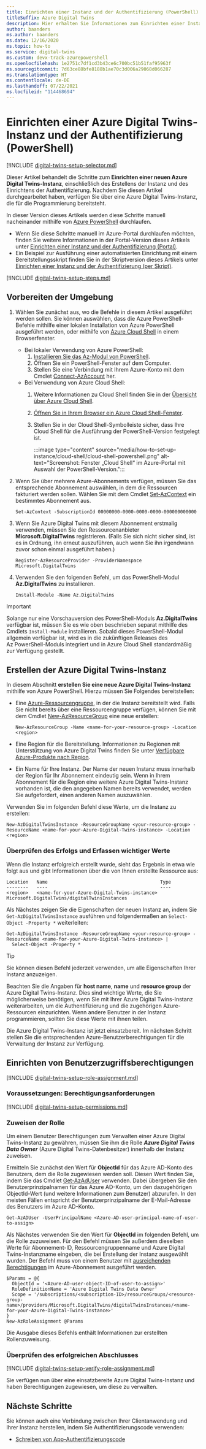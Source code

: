```yaml
---
title: Einrichten einer Instanz und der Authentifizierung (PowerShell)
titleSuffix: Azure Digital Twins
description: Hier erhalten Sie Informationen zum Einrichten einer Instanz des Azure Digital Twins-Diensts mithilfe von Azure PowerShell.
author: baanders
ms.author: baanders
ms.date: 12/16/2020
ms.topic: how-to
ms.service: digital-twins
ms.custom: devx-track-azurepowershell
ms.openlocfilehash: 1e2751c7df1cd3b43ce6c700bc51b51faf95963f
ms.sourcegitcommit: 7d63ce88bfe8188b1ae70c3d006a29068d066287
ms.translationtype: HT
ms.contentlocale: de-DE
ms.lasthandoff: 07/22/2021
ms.locfileid: "114468694"
---
```

# <a name="set-up-an-azure-digital-twins-instance-and-authentication-powershell"></a>Einrichten einer Azure Digital Twins-Instanz und der Authentifizierung (PowerShell)

[!INCLUDE [digital-twins-setup-selector.md](../../includes/digital-twins-setup-selector.md)]

Dieser Artikel behandelt die Schritte zum **Einrichten einer neuen Azure Digital Twins-Instanz**, einschließlich des Erstellens der Instanz und des Einrichtens der Authentifizierung. Nachdem Sie diesen Artikel durchgearbeitet haben, verfügen Sie über eine Azure Digital Twins-Instanz, die für die Programmierung bereitsteht.

In dieser Version dieses Artikels werden diese Schritte manuell nacheinander mithilfe von [Azure PowerShell](/powershell/azure/new-azureps-module-az) durchlaufen.

* Wenn Sie diese Schritte manuell im Azure-Portal durchlaufen möchten, finden Sie weitere Informationen in der Portal-Version dieses Artikels unter [Einrichten einer Instanz und der Authentifizierung (Portal)](how-to-set-up-instance-portal.md).
* Ein Beispiel zur Ausführung einer automatisierten Einrichtung mit einem Bereitstellungsskript finden Sie in der Skriptversion dieses Artikels unter [Einrichten einer Instanz und der Authentifizierung (per Skript)](how-to-set-up-instance-scripted.md).

[!INCLUDE [digital-twins-setup-steps.md](../../includes/digital-twins-setup-steps.md)]

## <a name="prepare-your-environment"></a>Vorbereiten der Umgebung

1. Wählen Sie zunächst aus, wo die Befehle in diesem Artikel ausgeführt werden sollen. Sie können auswählen, dass die Azure PowerShell-Befehle mithilfe einer lokalen Installation von Azure PowerShell ausgeführt werden, oder mithilfe von [Azure Cloud Shell](https://shell.azure.com) in einem Browserfenster.
    * Bei lokaler Verwendung von Azure PowerShell:
       1. [Installieren Sie das Az-Modul von PowerShell](/powershell/azure/install-az-ps).
       1. Öffnen Sie ein PowerShell-Fenster auf dem Computer.
       1. Stellen Sie eine Verbindung mit Ihrem Azure-Konto mit dem Cmdlet [Connect-AzAccount](/powershell/module/az.accounts/connect-azaccount) her.
    * Bei Verwendung von Azure Cloud Shell:
        1. Weitere Informationen zu Cloud Shell finden Sie in der [Übersicht über Azure Cloud Shell](../cloud-shell/overview.md).
        1. [Öffnen Sie in Ihrem Browser ein Azure Cloud Shell-Fenster](https://shell.azure.com).
        1. Stellen Sie in der Cloud Shell-Symbolleiste sicher, dass Ihre Cloud Shell für die Ausführung der PowerShell-Version festgelegt ist.
    
            :::image type="content" source="media/how-to-set-up-instance/cloud-shell/cloud-shell-powershell.png" alt-text="Screenshot: Fenster „Cloud Shell“ im Azure-Portal mit Auswahl der PowerShell-Version.":::
    
1. Wenn Sie über mehrere Azure-Abonnements verfügen, müssen Sie das entsprechende Abonnement auswählen, in dem die Ressourcen fakturiert werden sollen. Wählen Sie mit dem Cmdlet [Set-AzContext](/powershell/module/az.accounts/set-azcontext) ein bestimmtes Abonnement aus.

   ```azurepowershell-interactive
   Set-AzContext -SubscriptionId 00000000-0000-0000-0000-000000000000
   ```

1. Wenn Sie Azure Digital Twins mit diesem Abonnement erstmalig verwenden, müssen Sie den Ressourcenanbieter **Microsoft.DigitalTwins** registrieren. (Falls Sie sich nicht sicher sind, ist es in Ordnung, ihn erneut auszuführen, auch wenn Sie ihn irgendwann zuvor schon einmal ausgeführt haben.)

   ```azurepowershell-interactive
   Register-AzResourceProvider -ProviderNamespace Microsoft.DigitalTwins
   ```

1. Verwenden Sie den folgenden Befehl, um das PowerShell-Modul **Az.DigitalTwins** zu installieren.
    ```azurepowershell-interactive
    Install-Module -Name Az.DigitalTwins
    ```

> [!IMPORTANT]
> Solange nur eine Vorschauversion des PowerShell-Moduls **Az.DigitalTwins** verfügbar ist, müssen Sie es wie oben beschrieben separat mithilfe des Cmdlets `Install-Module` installieren. Sobald dieses PowerShell-Modul allgemein verfügbar ist, wird es in die zukünftigen Releases des Az PowerShell-Moduls integriert und in Azure Cloud Shell standardmäßig zur Verfügung gestellt.

## <a name="create-the-azure-digital-twins-instance"></a>Erstellen der Azure Digital Twins-Instanz

In diesem Abschnitt **erstellen Sie eine neue Azure Digital Twins-Instanz** mithilfe von Azure PowerShell.
Hierzu müssen Sie Folgendes bereitstellen:

* Eine [Azure-Ressourcengruppe](../azure-resource-manager/management/overview.md), in der die Instanz bereitstellt wird. Falls Sie nicht bereits über eine Ressourcengruppe verfügen, können Sie mit dem Cmdlet [New-AzResourceGroup](/powershell/module/az.resources/new-azresourcegroup) eine neue erstellen:

  ```azurepowershell-interactive
  New-AzResourceGroup -Name <name-for-your-resource-group> -Location <region>
  ```

* Eine Region für die Bereitstellung. Informationen zu Regionen mit Unterstützung von Azure Digital Twins finden Sie unter [Verfügbare Azure-Produkte nach Region](https://azure.microsoft.com/global-infrastructure/services/?products=digital-twins).
* Ein Name für Ihre Instanz. Der Name der neuen Instanz muss innerhalb der Region für Ihr Abonnement eindeutig sein. Wenn in Ihrem Abonnement für die Region eine weitere Azure Digital Twins-Instanz vorhanden ist, die den angegeben Namen bereits verwendet, werden Sie aufgefordert, einen anderen Namen auszuwählen.

Verwenden Sie im folgenden Befehl diese Werte, um die Instanz zu erstellen:

```azurepowershell-interactive
New-AzDigitalTwinsInstance -ResourceGroupName <your-resource-group> -ResourceName <name-for-your-Azure-Digital-Twins-instance> -Location <region>
```

### <a name="verify-success-and-collect-important-values"></a>Überprüfen des Erfolgs und Erfassen wichtiger Werte

Wenn die Instanz erfolgreich erstellt wurde, sieht das Ergebnis in etwa wie folgt aus und gibt Informationen über die von Ihnen erstellte Ressource aus:

```Output
Location   Name                                         Type
--------   ----                                         ----
<region>   <name-for-your-Azure-Digital-Twins-instance> Microsoft.DigitalTwins/digitalTwinsInstances
```

Als Nächstes zeigen Sie die Eigenschaften der neuen Instanz an, indem Sie `Get-AzDigitalTwinsInstance` ausführen und folgendermaßen an `Select-Object -Property *` weiterleiten:

```azurepowershell-interactive
Get-AzDigitalTwinsInstance -ResourceGroupName <your-resource-group> -ResourceName <name-for-your-Azure-Digital-Twins-instance> |
  Select-Object -Property *
```

> [!TIP]
> Sie können diesen Befehl jederzeit verwenden, um alle Eigenschaften Ihrer Instanz anzuzeigen.

Beachten Sie die Angaben für **host name**, **name** und **resource group** der Azure Digital Twins-Instanz. Dies sind wichtige Werte, die Sie möglicherweise benötigen, wenn Sie mit Ihrer Azure Digital Twins-Instanz weiterarbeiten, um die Authentifizierung und die zugehörigen Azure-Ressourcen einzurichten. Wenn andere Benutzer in der Instanz programmieren, sollten Sie diese Werte mit ihnen teilen.

Die Azure Digital Twins-Instanz ist jetzt einsatzbereit. Im nächsten Schritt stellen Sie die entsprechenden Azure-Benutzerberechtigungen für die Verwaltung der Instanz zur Verfügung.

## <a name="set-up-user-access-permissions"></a>Einrichten von Benutzerzugriffsberechtigungen

[!INCLUDE [digital-twins-setup-role-assignment.md](../../includes/digital-twins-setup-role-assignment.md)]

### <a name="prerequisites-permission-requirements"></a>Voraussetzungen: Berechtigungsanforderungen
[!INCLUDE [digital-twins-setup-permissions.md](../../includes/digital-twins-setup-permissions.md)]

### <a name="assign-the-role"></a>Zuweisen der Rolle

Um einem Benutzer Berechtigungen zum Verwalten einer Azure Digital Twins-Instanz zu gewähren, müssen Sie ihm die Rolle _**Azure Digital Twins Data Owner**_ (Azure Digital Twins-Datenbesitzer) innerhalb der Instanz zuweisen.

Ermitteln Sie zunächst den Wert für **ObjectId** für das Azure AD-Konto des Benutzers, dem die Rolle zugewiesen werden soll. Diesen Wert finden Sie, indem Sie das Cmdlet [Get-AzAdUser](/powershell/module/az.resources/get-azaduser) verwenden. Dabei übergeben Sie den Benutzerprinzipalnamen für das Azure AD-Konto, um den dazugehörigen ObjectId-Wert (und weitere Informationen zum Benutzer) abzurufen. In den meisten Fällen entspricht der Benutzerprinzipalname der E-Mail-Adresse des Benutzers im Azure AD-Konto.

```azurepowershell-interactive
Get-AzADUser -UserPrincipalName <Azure-AD-user-principal-name-of-user-to-assign>
```

Als Nächstes verwenden Sie den Wert für **ObjectId** im folgenden Befehl, um die Rolle zuzuweisen. Für den Befehl müssen Sie außerdem dieselben Werte für Abonnement-ID, Ressourcengruppenname und Azure Digital Twins-Instanzname eingeben, die bei Erstellung der Instanz ausgewählt wurden. Der Befehl muss von einem Benutzer mit [ausreichenden Berechtigungen](#prerequisites-permission-requirements) im Azure-Abonnement ausgeführt werden.

```azurepowershell-interactive
$Params = @{
  ObjectId = '<Azure-AD-user-object-ID-of-user-to-assign>'
  RoleDefinitionName = 'Azure Digital Twins Data Owner'
  Scope = '/subscriptions/<subscription-ID>/resourceGroups/<resource-group-name>/providers/Microsoft.DigitalTwins/digitalTwinsInstances/<name-for-your-Azure-Digital-Twins-instance>'
}
New-AzRoleAssignment @Params
```

Die Ausgabe dieses Befehls enthält Informationen zur erstellten Rollenzuweisung.

### <a name="verify-success"></a>Überprüfen des erfolgreichen Abschlusses

[!INCLUDE [digital-twins-setup-verify-role-assignment.md](../../includes/digital-twins-setup-verify-role-assignment.md)]

Sie verfügen nun über eine einsatzbereite Azure Digital Twins-Instanz und haben Berechtigungen zugewiesen, um diese zu verwalten.

## <a name="next-steps"></a>Nächste Schritte

Sie können auch eine Verbindung zwischen Ihrer Clientanwendung und Ihrer Instanz herstellen, indem Sie Authentifizierungscode verwenden:
* [Schreiben von App-Authentifizierungscode](how-to-authenticate-client.md)
